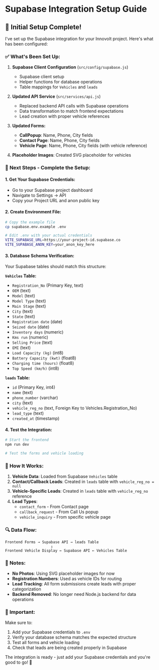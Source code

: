 # Supabase Integration Setup Guide

## 🚀 Initial Setup Complete!

I've set up the Supabase integration for your Innovolt project. Here's what has been configured:

### ✅ **What's Been Set Up:**

1. **Supabase Client Configuration** (`src/config/supabase.js`)
   - Supabase client setup
   - Helper functions for database operations
   - Table mappings for `Vehicles` and `leads`

2. **Updated API Service** (`src/services/api.js`)
   - Replaced backend API calls with Supabase operations
   - Data transformation to match frontend expectations
   - Lead creation with proper vehicle references

3. **Updated Forms:**
   - **CallPopup**: Name, Phone, City fields
   - **Contact Page**: Name, Phone, City fields  
   - **Vehicle Page**: Name, Phone, City fields (with vehicle reference)

4. **Placeholder Images**: Created SVG placeholder for vehicles

### 🔧 **Next Steps - Complete the Setup:**

#### 1. **Get Your Supabase Credentials:**
   - Go to your Supabase project dashboard
   - Navigate to Settings → API
   - Copy your Project URL and anon public key

#### 2. **Create Environment File:**
   ```bash
   # Copy the example file
   cp supabase.env.example .env
   
   # Edit .env with your actual credentials
   VITE_SUPABASE_URL=https://your-project-id.supabase.co
   VITE_SUPABASE_ANON_KEY=your_anon_key_here
   ```

#### 3. **Database Schema Verification:**
   Your Supabase tables should match this structure:

   **`Vehicles` Table:**
   - `Registration_No` (Primary Key, text)
   - `OEM` (text)
   - `Model` (text)
   - `Model Type` (text)
   - `Main Stage` (text)
   - `City` (text)
   - `State` (text)
   - `Registration date` (date)
   - `Seized date` (date)
   - `Inventory days` (numeric)
   - `Kms run` (numeric)
   - `Selling Price` (text)
   - `EMI` (text)
   - `Load Capacity (kg)` (int8)
   - `Battery Capacity (kwt)` (float8)
   - `Charging time (hours)` (float8)
   - `Top Speed (km/h)` (int8)

   **`leads` Table:**
   - `id` (Primary Key, int4)
   - `name` (text)
   - `phone_number` (varchar)
   - `city` (text)
   - `vehicle_reg_no` (text, Foreign Key to Vehicles.Registration_No)
   - `lead_type` (text)
   - `created_at` (timestamp)

#### 4. **Test the Integration:**
   ```bash
   # Start the frontend
   npm run dev
   
   # Test the forms and vehicle loading
   ```

### 🎯 **How It Works:**

1. **Vehicle Data**: Loaded from Supabase `Vehicles` table
2. **Contact/Callback Leads**: Created in `leads` table with `vehicle_reg_no = null`
3. **Vehicle-Specific Leads**: Created in `leads` table with `vehicle_reg_no` reference
4. **Lead Types**:
   - `contact_form` - From Contact page
   - `callback_request` - From Call Us popup
   - `vehicle_inquiry` - From specific vehicle page

### 🔍 **Data Flow:**

```
Frontend Forms → Supabase API → leads Table
                     ↓
Frontend Vehicle Display ← Supabase API ← Vehicles Table
```

### 📝 **Notes:**

- **No Photos**: Using SVG placeholder images for now
- **Registration Numbers**: Used as vehicle IDs for routing
- **Lead Tracking**: All form submissions create leads with proper categorization
- **Backend Removed**: No longer need Node.js backend for data operations

### 🚨 **Important:**

Make sure to:
1. Add your Supabase credentials to `.env`
2. Verify your database schema matches the expected structure
3. Test all forms and vehicle loading
4. Check that leads are being created properly in Supabase

The integration is ready - just add your Supabase credentials and you're good to go! 🎉
